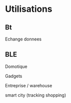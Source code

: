 # Utilisations

## Bt

Echange donnees

## BLE

Domotique

Gadgets

Entreprise / warehouse

smart city (tracking shopping)

